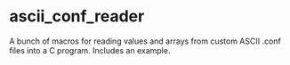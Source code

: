 # ascii_conf_reader
A bunch of macros for reading values and arrays from custom ASCII .conf files into a C program. Includes an example.
